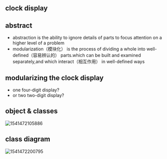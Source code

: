 ## clock display



## abstract

- abstraction is the ability to ignore details of parts to focus attention on a higher level of a problem
- modularization（模块化） is the process of dividing a whole into well-defined（容易辨认的） parts.which can be built and examined separately,and which interact（相互作用） in well-defined ways

## modularizing the clock display

- one four-digit display?
- or two two-digit display?

## object & classes

![1541472105886](https://github.com/shanejix/Cplusplus-best-practices/blob/master/images/06-1.png)

## class diagram

![1541472200795](https://github.com/shanejix/Cplusplus-best-practices/blob/master/images/06-2.png)

